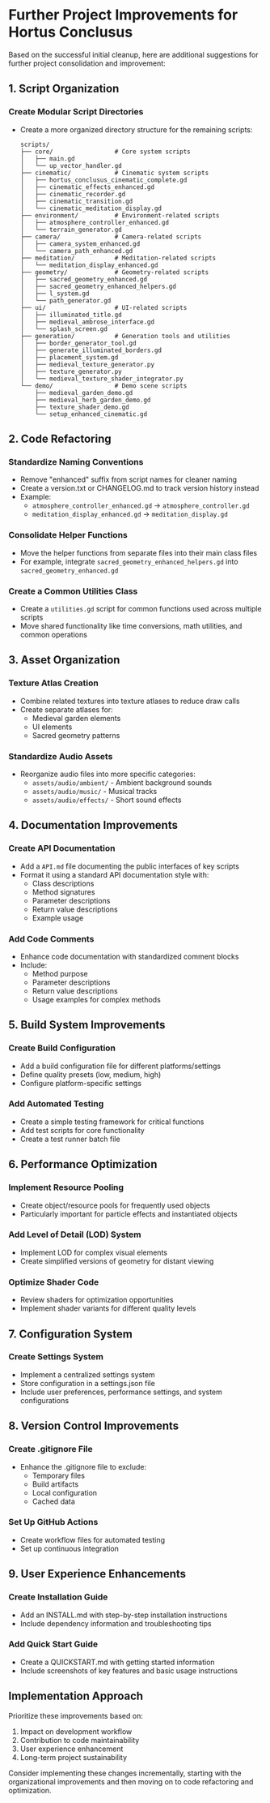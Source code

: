 # Further Project Improvements for Hortus Conclusus

Based on the successful initial cleanup, here are additional suggestions for further project consolidation and improvement:

## 1. Script Organization

### Create Modular Script Directories
- Create a more organized directory structure for the remaining scripts:
  ```
  scripts/
  ├── core/                 # Core system scripts
  │   ├── main.gd
  │   └── up_vector_handler.gd
  ├── cinematic/            # Cinematic system scripts
  │   ├── hortus_conclusus_cinematic_complete.gd
  │   ├── cinematic_effects_enhanced.gd
  │   ├── cinematic_recorder.gd
  │   ├── cinematic_transition.gd
  │   └── cinematic_meditation_display.gd
  ├── environment/          # Environment-related scripts
  │   ├── atmosphere_controller_enhanced.gd
  │   └── terrain_generator.gd
  ├── camera/               # Camera-related scripts
  │   ├── camera_system_enhanced.gd
  │   └── camera_path_enhanced.gd
  ├── meditation/           # Meditation-related scripts
  │   └── meditation_display_enhanced.gd
  ├── geometry/             # Geometry-related scripts
  │   ├── sacred_geometry_enhanced.gd
  │   ├── sacred_geometry_enhanced_helpers.gd
  │   ├── l_system.gd
  │   └── path_generator.gd
  ├── ui/                   # UI-related scripts
  │   ├── illuminated_title.gd
  │   ├── medieval_ambrose_interface.gd
  │   └── splash_screen.gd
  ├── generation/           # Generation tools and utilities
  │   ├── border_generator_tool.gd
  │   ├── generate_illuminated_borders.gd
  │   ├── placement_system.gd
  │   ├── medieval_texture_generator.py
  │   ├── texture_generator.py
  │   └── medieval_texture_shader_integrator.py
  └── demo/                 # Demo scene scripts
      ├── medieval_garden_demo.gd
      ├── medieval_herb_garden_demo.gd
      ├── texture_shader_demo.gd
      └── setup_enhanced_cinematic.gd
  ```

## 2. Code Refactoring

### Standardize Naming Conventions
- Remove "enhanced" suffix from script names for cleaner naming
- Create a version.txt or CHANGELOG.md to track version history instead
- Example: 
  - `atmosphere_controller_enhanced.gd` → `atmosphere_controller.gd`
  - `meditation_display_enhanced.gd` → `meditation_display.gd`

### Consolidate Helper Functions
- Move the helper functions from separate files into their main class files
- For example, integrate `sacred_geometry_enhanced_helpers.gd` into `sacred_geometry_enhanced.gd`

### Create a Common Utilities Class
- Create a `utilities.gd` script for common functions used across multiple scripts
- Move shared functionality like time conversions, math utilities, and common operations

## 3. Asset Organization

### Texture Atlas Creation
- Combine related textures into texture atlases to reduce draw calls
- Create separate atlases for:
  - Medieval garden elements
  - UI elements
  - Sacred geometry patterns

### Standardize Audio Assets
- Reorganize audio files into more specific categories:
  - `assets/audio/ambient/` - Ambient background sounds
  - `assets/audio/music/` - Musical tracks
  - `assets/audio/effects/` - Short sound effects

## 4. Documentation Improvements

### Create API Documentation
- Add a `API.md` file documenting the public interfaces of key scripts
- Format it using a standard API documentation style with:
  - Class descriptions
  - Method signatures
  - Parameter descriptions
  - Return value descriptions
  - Example usage

### Add Code Comments
- Enhance code documentation with standardized comment blocks
- Include:
  - Method purpose
  - Parameter descriptions
  - Return value descriptions
  - Usage examples for complex methods

## 5. Build System Improvements

### Create Build Configuration
- Add a build configuration file for different platforms/settings
- Define quality presets (low, medium, high)
- Configure platform-specific settings

### Add Automated Testing
- Create a simple testing framework for critical functions
- Add test scripts for core functionality
- Create a test runner batch file

## 6. Performance Optimization

### Implement Resource Pooling
- Create object/resource pools for frequently used objects
- Particularly important for particle effects and instantiated objects

### Add Level of Detail (LOD) System
- Implement LOD for complex visual elements
- Create simplified versions of geometry for distant viewing

### Optimize Shader Code
- Review shaders for optimization opportunities
- Implement shader variants for different quality levels

## 7. Configuration System

### Create Settings System
- Implement a centralized settings system
- Store configuration in a settings.json file
- Include user preferences, performance settings, and system configurations

## 8. Version Control Improvements

### Create .gitignore File
- Enhance the .gitignore file to exclude:
  - Temporary files
  - Build artifacts
  - Local configuration
  - Cached data

### Set Up GitHub Actions
- Create workflow files for automated testing
- Set up continuous integration

## 9. User Experience Enhancements

### Create Installation Guide
- Add an INSTALL.md with step-by-step installation instructions
- Include dependency information and troubleshooting tips

### Add Quick Start Guide
- Create a QUICKSTART.md with getting started information
- Include screenshots of key features and basic usage instructions

## Implementation Approach

Prioritize these improvements based on:
1. Impact on development workflow
2. Contribution to code maintainability
3. User experience enhancement
4. Long-term project sustainability

Consider implementing these changes incrementally, starting with the organizational improvements and then moving on to code refactoring and optimization.
